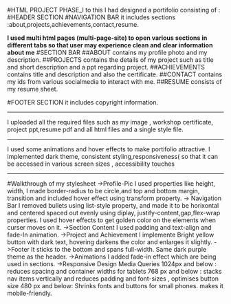 #HTML PROJECT PHASE_I
to this I had designed a portifolio consisting of :
#HEADER SECTION
#NAVIGATION BAR
it includes sections :about,projects,achievements,contact,resume.

****I used multi html pages (multi-page-site) to open various sections in different tabs so that user may experience clean and clear information about me****
#SECTION BAR
##ABOUT contains my profile photo and my description.
##PROJECTS contains the details of my  project such as title and short description and a ppt regarding project.
##ACHIEVEMENTS contains title and description and also the certificate.
##CONTACT contains my ids from various socialmedia to interact with me.
##RESUME consists of my resume sheet.

#FOOTER SECTION
it includes copyright information.
***********************************************************************************************
I uploaded all the required files such as my image , workshop certificate, project ppt,resume pdf  and all html files and a single style file.
***********************************************************************************************
I used some animations and hover effects to make portifolio attractive.
I implemented dark theme, consistent styling,responsiveness( so that it can be accessed in various screen sizes , accessibility touches
***********************************************************************************************
#Walkthrough of my stylesheet
->Profile-Pic 
I used properties like height, width, I made border-radius to be circle,and top and bottom margin, transition and included hover effect using transform property.
-> Navigation Bar
I removed bullets using list-style property, and made it to be horixontal and centered spaced out evenly using diplay, justify-content,gap,flex-wrap properties. 
I used hover effects to get golden color on the elements when curser moves on it.
->Section Content
I used padding and text-align and fade-In animation.
->Project and Achievement 
I implemente Bright yellow button with dark text, hovering darkens the color and enlarges it slightly.
->Footer
It sticks to the bottom and spans full-width.
Same dark purple theme as the header.
->Animations
I added fade-in effect which are being used in sections.
->Responsive Design
Media Queries
1024px and below : reduces spacing and container widths for tablets
768 px and below : stacks nav items vertically and reduces padding and font-sizes , optimises button size 
480 px and below: Shrinks fonts and buttons for small phones. makes it mobile-friendly.




